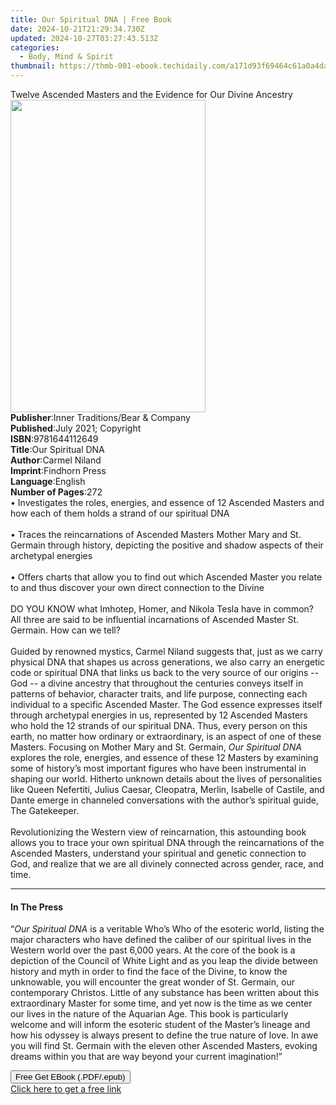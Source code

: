 ```yaml
---
title: Our Spiritual DNA | Free Book
date: 2024-10-21T21:29:34.730Z
updated: 2024-10-27T03:27:43.513Z
categories:
  - Body, Mind & Spirit
thumbnail: https://thmb-001-ebook.techidaily.com/a171d93f69464c61a0a4da50557e0a1bc2bfc3d733feb5d63b1057ab085e55ca.jpg
---
```

<main id="book-container">
  <div class="flex flex-col">
    <div class="book-brief flex-1 py-6 px-4 sm:p-6 md:py-10 md:px-8">
      <!-- brief-->
      <div class="book-brief-main">
        Twelve Ascended Masters and the Evidence for Our Divine Ancestry
      </div>
    </div>
    <div
      class="book-meta-info flex-1 grid gap-4 col-start-1 col-end-3 row-start-1 sm:mb-6 sm:grid-cols-4 lg:gap-6 lg:col-start-2 lg:row-end-6 lg:row-span-6 lg:mb-0"
    >
      <div
        class="book-meta-info-left place-content-center mt-4 p-4 text-sm leading-6 col-start-2 col-span-2 dark:text-slate-400"
      >
        <img
          class="w-full h-500 object-cover rounded-lg sm:h-255 sm:col-span-2 lg:col-span-full"
          src="https://img-001-ebook.techidaily.com/cb3b73d77b2d45d0a89ceded97c1977700b8bc5f960cea749090d482040911de.jpg"
          alt=""
          width="312"
          height="500"
        />
      </div>
      <div
        class="book-meta-info-right mt-2 col-start-1 row-start-2 col-span-3 self-center"
      >
        <!-- meta data  -->
        <div class="flex flex-col px-4 md:px-8">
          <div class="flex-1">
            <strong>Publisher</strong>:<span class="px-2"
              >Inner Traditions/Bear &amp; Company</span
            >
          </div>
          <div class="flex-1">
            <strong>Published</strong>:<span class="px-2"
              >July 2021; Copyright</span
            >
          </div>
          <div class="flex-1">
            <strong>ISBN</strong>:<span class="px-2">9781644112649</span>
          </div>
          <div class="flex-1">
            <strong>Title</strong>:<span class="px-2">Our Spiritual DNA</span>
          </div>
          <div class="flex-1">
            <strong>Author</strong>:<span class="px-2">Carmel Niland</span>
          </div>
          <div class="flex-1">
            <strong>Imprint</strong>:<span class="px-2">Findhorn Press</span>
          </div>
          <div class="flex-1">
            <strong>Language</strong>:<span class="px-2">English</span>
          </div>
          <div class="flex-1">
            <strong>Number of Pages</strong>:<span class="px-2">272</span>
          </div>
        </div>
      </div>
    </div>
    <div class="book-description flex-1 py-6 px-4 sm:p-6 md:py-10 md:px-8">
      <div class="book-description-main">
        <div accordion-content="" id="description">
          • Investigates the roles, energies, and essence of 12 Ascended Masters
          and how each of them holds a strand of our spiritual DNA <br /><br />•
          Traces the reincarnations of Ascended Masters Mother Mary and St.
          Germain through history, depicting the positive and shadow aspects of
          their archetypal energies <br /><br />• Offers charts that allow you
          to find out which Ascended Master you relate to and thus discover your
          own direct connection to the Divine <br /><br />DO YOU KNOW what
          Imhotep, Homer, and Nikola Tesla have in common? All three are said to
          be influential incarnations of Ascended Master St. Germain. How can we
          tell? <br /><br />Guided by renowned mystics, Carmel Niland suggests
          that, just as we carry physical DNA that shapes us across generations,
          we also carry an energetic code or spiritual DNA that links us back to
          the very source of our origins -- God -- a divine ancestry that
          throughout the centuries conveys itself in patterns of behavior,
          character traits, and life purpose, connecting each individual to a
          specific Ascended Master. The God essence expresses itself through
          archetypal energies in us, represented by 12 Ascended Masters who hold
          the 12 strands of our spiritual DNA. Thus, every person on this earth,
          no matter how ordinary or extraordinary, is an aspect of one of these
          Masters. Focusing on Mother Mary and St. Germain,
          <i>Our Spiritual DNA</i> explores the role, energies, and essence of
          these 12 Masters by examining some of history’s most important figures
          who have been instrumental in shaping our world. Hitherto unknown
          details about the lives of personalities like Queen Nefertiti, Julius
          Caesar, Cleopatra, Merlin, Isabelle of Castile, and Dante emerge in
          channeled conversations with the author’s spiritual guide, The
          Gatekeeper. <br /><br />Revolutionizing the Western view of
          reincarnation, this astounding book allows you to trace your own
          spiritual DNA through the reincarnations of the Ascended Masters,
          understand your spiritual and genetic connection to God, and realize
          that we are all divinely connected across gender, race, and time.
        </div>
        <div class="accordion-fader"></div>
      </div>
    </div>
    <div class="book-excerpts flex-1 py-6 px-4 sm:p-6 md:py-10 md:px-8">
      <!-- excerpts-->
      <div class="book-excerpts-main">
        <hr />
        <h4 class="placeholder placeholder-heading">
          <span>In The Press</span>
        </h4>
        <p>
          “<i>Our Spiritual DNA</i> is a veritable Who’s Who of the esoteric
          world, listing the major characters who have defined the caliber of
          our spiritual lives in the Western world over the past 6,000 years. At
          the core of the book is a depiction of the Council of White Light and
          as you leap the divide between history and myth in order to find the
          face of the Divine, to know the unknowable, you will encounter the
          great wonder of St. Germain, our contemporary Christos. Little of any
          substance has been written about this extraordinary Master for some
          time, and yet now is the time as we center our lives in the nature of
          the Aquarian Age. This book is particularly welcome and will inform
          the esoteric student of the Master’s lineage and how his odyssey is
          always present to define the true nature of love. In awe you will find
          St. Germain with the eleven other Ascended Masters, evoking dreams
          within you that are way beyond your current imagination!”
        </p>
      </div>
    </div>
    <div
      class="book-about-author flex-1 py-6 px-4 sm:p-6 md:py-10 md:px-8"
    ></div>
    <div class="book-free-get flex-1 py-6 px-4 sm:p-6 md:py-10 md:px-8">
      <button
        id="btn-free-get"
        class="bg-blue-500 hover:bg-blue-700 text-white font-bold py-2 px-4 rounded"
      >
        Free Get EBook (.PDF/.epub)
      </button>
      <div id="countdown-display" class="px-2 text-lg mt-2"></div>
      <a
        id="free-link"
        class="hidden bg-blue-500 hover:bg-blue-700 text-white font-bold py-2 px-4 rounded"
        href="https://www.ebooks.com/en-us/book/210133186/our-spiritual-dna/carmel-niland/"
        target="_blank"
        >Click here to get a free link</a
      >
    </div>
    <script>
      let countdownTime = 0;
      let countdownInterval = null;
      document
        .getElementById('btn-free-get')
        .addEventListener('click', startCountdown);
      function startCountdown() {
        countdownTime = new Date().getTime() + 60000 * 3;
        countdownInterval = setInterval(updateCountdown, 1000);
        document.getElementById('btn-free-get').disabled = true;
        document
          .getElementById('btn-free-get')
          .classList.add('bg-gray-500', 'cursor-not-allowed');
      }
      function updateCountdown() {
        let currentTime = new Date().getTime();
        let timeLeft = countdownTime - currentTime;
        let secondsLeft = Math.floor(timeLeft / 1000);
        document.getElementById('countdown-display').innerHTML =
          `Remaining time: ${secondsLeft} seconds.`;
        if (secondsLeft <= 0) {
          clearInterval(countdownInterval);
          document.getElementById('btn-free-get').classList.add('hidden');
          document.getElementById('free-link').classList.remove('hidden');
          document.getElementById('countdown-display').innerHTML = '';
        }
      }
    </script>
  </div>
</main>

<ins class="adsbygoogle"
      style="display:block"
      data-ad-client="ca-pub-7571918770474297"
      data-ad-slot="8358498916"
      data-ad-format="auto"
      data-full-width-responsive="true"></ins>
    